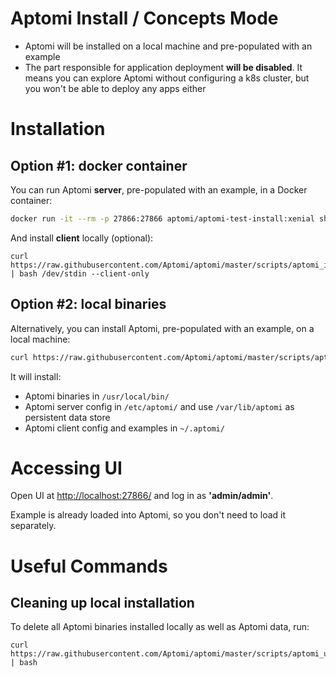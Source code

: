 # Aptomi Install / Concepts Mode
* Aptomi will be installed on a local machine and pre-populated with an example
* The part responsible for application deployment **will be disabled**. It means you can explore Aptomi without configuring a k8s cluster, but you won't be able to deploy any apps either

# Installation

## Option #1: docker container
You can run Aptomi **server**, pre-populated with an example, in a Docker container: 
```bash
docker run -it --rm -p 27866:27866 aptomi/aptomi-test-install:xenial sh -c 'curl https://raw.githubusercontent.com/Aptomi/aptomi/master/scripts/aptomi_install.sh | bash /dev/stdin --with-example && aptomi server'
```

And install **client** locally (optional):
```
curl https://raw.githubusercontent.com/Aptomi/aptomi/master/scripts/aptomi_install.sh | bash /dev/stdin --client-only
```

## Option #2: local binaries
Alternatively, you can install Aptomi, pre-populated with an example, on a local machine:
```bash
curl https://raw.githubusercontent.com/Aptomi/aptomi/master/scripts/aptomi_install.sh | bash /dev/stdin --with-example && aptomi server
```

It will install:
* Aptomi binaries in `/usr/local/bin/`
* Aptomi server config in `/etc/aptomi/` and use `/var/lib/aptomi` as persistent data store
* Aptomi client config and examples in `~/.aptomi/`

# Accessing UI
Open UI at [http://localhost:27866/](http://localhost:27866/) and log in as **'admin/admin'**.

Example is already loaded into Aptomi, so you don't need to load it separately. 

# Useful Commands

## Cleaning up local installation
To delete all Aptomi binaries installed locally as well as Aptomi data, run:
```
curl https://raw.githubusercontent.com/Aptomi/aptomi/master/scripts/aptomi_uninstall_and_clean.sh | bash
```
